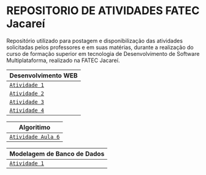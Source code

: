 # REPOSITORIO DE ATIVIDADES FATEC Jacareí
 Repositório utilizado para postagem e disponibilização das atividades solicitadas pelos professores e em suas matérias, durante a realização do curso de formação superior em tecnologia de Desenvolvimento de Software Multiplataforma, realizado na FATEC Jacareí.

 | Desenvolvimento WEB |
 |----|
 | [`Atividade 1`](https://github.com/marcknero/2-DSM-24/tree/main/DesenvolvimentoWeb/lista1) |
 | [`Atividade 2`](https://github.com/marcknero/2-DSM-24/blob/main/DesenvolvimentoWeb/lista2.html) |
 | [`Atividade 3`](https://github.com/marcknero/2-DSM-24/tree/main/DesenvolvimentoWeb/atividade3-240917)|
 | [`Atividade 4`](./DesenvolvimentoWeb/241001)|
 
 | Algoritimo |
 |----|
 | [`Atividade Aula 6`](https://github.com/marcknero/2-DSM-24/tree/main/Algoritmo/AtividadeAula6) |

 | Modelagem de Banco de Dados |
 |----|
 | [`Atividade 1`](./MB/atividade1/lista1.txt) |
